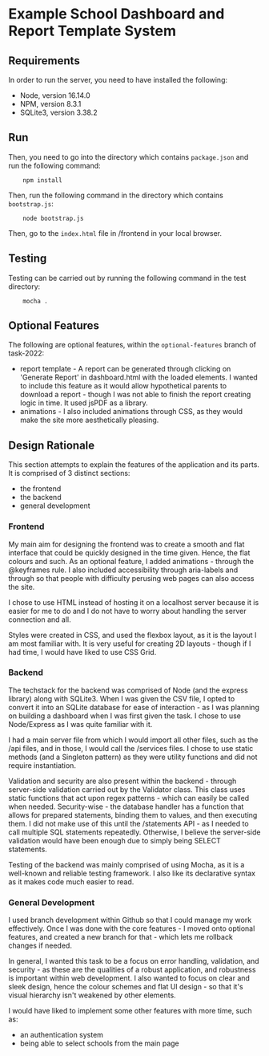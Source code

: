 # Example School Dashboard and Report Template System

## Requirements
In order to run the server, you need to have installed the following:
- Node, version 16.14.0
- NPM, version 8.3.1
- SQLite3, version 3.38.2

## Run
Then, you need to go into the directory which contains `package.json` and run the following command:
```
    npm install
```

Then, run the following command in the directory which contains `bootstrap.js`:
```
    node bootstrap.js
```

Then, go to the `index.html` file in /frontend in your local browser.

## Testing
Testing can be carried out by running the following command in the test directory:
```
    mocha .
```
## Optional Features
The following are optional features, within the `optional-features` branch of task-2022:
- report template - A report can be generated through clicking on 'Generate Report' in dashboard.html with the loaded elements. I wanted to include this feature as it would allow hypothetical parents to download a report - though I was not able to finish the report creating logic in time. It used jsPDF as a library.
- animations - I also included animations through CSS, as they would make the site more aesthetically pleasing. 


## Design Rationale
This section attempts to explain the features of the application and its parts. It is comprised of 3 distinct sections:
- the frontend
- the backend
- general development
### Frontend
My main aim for designing the frontend was to create a smooth and flat interface that could be quickly designed in the time given. Hence, the flat colours and such. As an optional feature, I added animations - through the @keyframes rule. I also included accessibility through aria-labels and through <label> so that people with difficulty perusing web pages can also access the site. 

I chose to use HTML instead of hosting it on a localhost server because it is easier for me to do and I do not have to worry about handling the server connection and all. 

Styles were created in CSS, and used the flexbox layout, as it is the layout I am most familiar with. It is very useful for creating 2D layouts - though if I had time, I would have liked to use CSS Grid.

### Backend
The techstack for the backend was comprised of Node (and the express library) along with SQLite3. When I was given the CSV file, I opted to convert it into an SQLite database for ease of interaction - as I was planning on building a dashboard when I was first given the task. I chose to use Node/Express as I was quite familiar with it.

I had a main server file from which I would import all other files, such as the /api files, and in those, I would call the /services files. I chose to use static methods (and a Singleton pattern) as they were utility functions and did not require instantiation.

Validation and security are also present within the backend - through server-side validation carried out by the Validator class. This class uses static functions that act upon regex patterns - which can easily be called when needed. Security-wise - the database handler has a function that allows for prepared statements, binding them to values, and then executing them. I did not make use of this until the /statements API - as I needed to call multiple SQL statements repeatedly. Otherwise, I believe the server-side validation would have been enough due to simply being SELECT statements.

Testing of the backend was mainly comprised of using Mocha, as it is a well-known and reliable testing framework. I also like its declarative syntax as it makes code much easier to read.

### General Development
I used branch development within Github so that I could manage my work effectively. Once I was done with the core features - I moved onto optional features, and created a new branch for that - which lets me rollback changes if needed.

In general, I wanted this task to be a focus on error handling, validation, and security - as these are the qualities of a robust application, and robustness is important within web development. I also wanted to focus on clear and sleek design, hence the colour schemes and flat UI design - so that it's visual hierarchy isn't weakened by other elements. 

I would have liked to implement some other features with more time, such as:
- an authentication system
- being able to select schools from the main page
